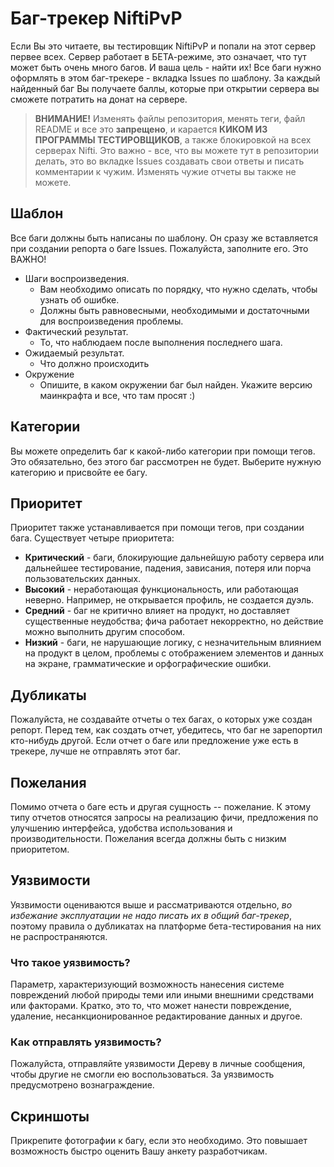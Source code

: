 # Баг-трекер NiftiPvP
Если Вы это читаете, вы тестировщик NiftiPvP и попали на этот сервер первее всех. Сервер работает в БЕТА-режиме, это означает, что тут может быть очень много багов. И ваша цель - найти их! Все баги нужно оформлять в этом баг-трекере - вкладка Issues по шаблону. За каждый найденный баг Вы получаете баллы, которые при открытии сервера вы сможете потратить на донат на сервере.

> **ВНИМАНИЕ!** Изменять файлы репозитория, менять теги, файл README и все это __запрещено__, и карается **КИКОМ ИЗ ПРОГРАММЫ ТЕСТИРОВЩИКОВ**, а также блокировкой на всех серверах Nifti. Это важно - все, что вы можете тут в репозитории делать, это во вкладке Issues создавать свои ответы и писать комментарии к чужим. Изменять чужие отчеты вы также не можете.

## Шаблон
Все баги должны быть написаны по шаблону. Он сразу же вставляется при создании репорта о баге Issues. Пожалуйста, заполните его. Это ВАЖНО!
- Шаги воспроизведения.
  - Вам необходимо описать по порядку, что нужно сделать, чтобы узнать об ошибке. 
  - Должны быть равновесными, необходимыми и достаточными для воспроизведения проблемы.
- Фактический результат.
  - То, что наблюдаем после выполнения последнего шага.
- Ожидаемый результат.
  - Что должно происходить
- Окружение
  - Опишите, в каком окружении баг был найден. Укажите версию маинкрафта и все, что там просят :)

## Категории
Вы можете определить баг к какой-либо категории при помощи тегов. Это обязательно, без этого баг рассмотрен не будет. Выберите нужную категорию и присвойте ее багу.

## Приоритет
Приоритет также устанавливается при помощи тегов, при создании бага.
Существует четыре приоритета:
- **Критический** - баги, блокирующие дальнейшую работу сервера или дальнейшее тестирование, падения, зависания, потеря или порча пользовательских данных.
- **Высокий** - неработающая функциональность, или работающая неверно. Например, не открывается профиль, не создается дуэль.
- **Средний** - баг не критично влияет на продукт, но доставляет существенные неудобства; фича работает некорректно, но действие можно выполнить другим способом.
- **Низкий** - баги, не нарушающие логику, с незначительным влиянием на продукт в целом, проблемы с отображением элементов и данных на экране, грамматические и орфографические ошибки.

## Дубликаты
Пожалуйста, не создавайте отчеты о тех багах, о которых уже создан репорт. Перед тем, как создать отчет, убедитесь, что баг не зарепортил кто-нибудь другой. Если отчет о баге или предложение уже есть в трекере, лучше не отправлять этот баг.

## Пожелания
Помимо отчета о баге есть и другая сущность -- пожелание. К этому типу отчетов относятся запросы на реализацию фичи, предложения по улучшению интерфейса, удобства использования и производительности. Пожелания всегда должны быть с низким приоритетом.

## Уязвимости
Уязвимости оцениваются выше и рассматриваются отдельно, *во избежание эксплуатации не надо писать их в общий баг-трекер*, поэтому правила о дубликатах на платформе бета-тестирования на них не распространяются. 
### Что такое уязвимость?
Параметр, характеризующий возможность нанесения системе повреждений любой природы теми или иными внешними средствами или факторами. Кратко, это то, что может нанести повреждение, удаление, несанкционированное редактирование данных и другое.
### Как отправлять уязвимость?
Пожалуйста, отправляйте уязвимости Дереву в личные сообщения, чтобы другие не смогли ею воспользоваться. За уязвимость предусмотрено вознаграждение.

## Скриншоты
Прикрепите фотографии к багу, если это необходимо. Это повышает возможность быстро оценить Вашу анкету разработчикам.
